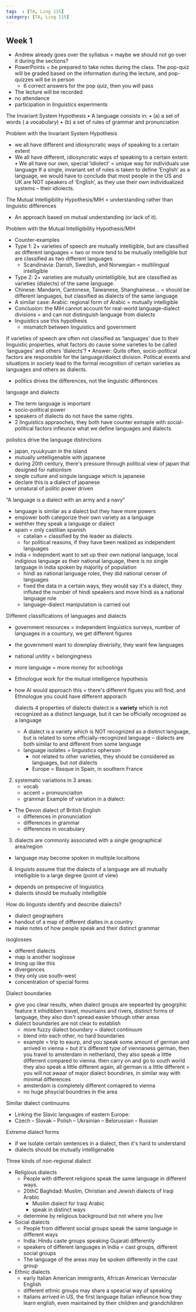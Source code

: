 ```yaml
---
tags  : [TA, Ling 115]
category: [TA, Ling 115]
---
```

## Week 1
- Andrew already goes over the syllabus = maybe we should not go over it during the sections?
- PowerPoints = be prepared to take notes during the class. The pop-quiz will be graded based on the information during the lecture, and pop-quizzes will be in person
  - 6 correct answers for the pop quiz, then you will pass
- The lecture will be recorded
- no attendance
- participation in linguistics experiments

The Invariant System Hypothesis
• A language consists in:
• (a) a set of words ( a vocabulary)
• (b) a set of rules of grammar and pronunciation

Problem with the Invariant System Hypothesis
- we all have different and idiosyncratic ways of speaking to a certain extent
- We all have different, idiosyncratic ways of speaking to a certain extent.
• We all have our own, special ‘idiolect’ = unique way for individuals use language
If a single, invariant set of rules is taken to define ‘English’ as a language, we would have to conclude that most people in the US and UK are NOT speakers of ‘English’, as they use their own individualized systems – their idiolects.

The Mutual Intelligibility Hypothesis/MIH = understanding rather than linguistic differences 
- An approach based on mutual understanding (or lack of it).

Problem with the Mutual Intelligibility Hypothesis/MIH
- Counter-examples
- Type 1: 2+ varieties of speech are mutually intelligible, but are classified as different languages = two or more tend to be mutually intelligible but are classified as two different languages
  - Scandinavia: Danish, Swedish, and Norwegian = multilingual intelligible
- Type 2: 2+ varieties are mutually unintelligible, but are classified as varieties (dialects) of the same language.
- Chinese: Mandarin, Cantonese, Taiwanese, Shanghainese… = should be different languages, but classified as dialects of the same language
- A similar case: Arabic: regional form of Arabic = mutually intelligible
- Conclusion: the MIH cannot account for real-world language-dialect divisions = and can not distinguish language from dialects
- linguistics use this hypothesis
  - mismatch between linguistics and government

If varieties of speech are often not classified as ‘languages’ due to their linguistic properties, what factors do cause some varieties to be called ‘languages’ and others ‘dialects’?
• Answer: Quite often, socio-political factors are responsible for the language/dialect division. Political events and situations in society lead to the formal recognition of certain varieties as languages and others as dialects.
- politics drives the differences, not the linguistic differences 

language and dialects 
- The term language is important
- socio-political power
- speakers of dialects do not have the same rights.
- 2 linguistics appraoches, they both have counter exmaple with social-political factors infleunce what we define languages and dialects 

polistics drive the language distinctions 
- japan, ryuukyuan in the island
- mutually untelligenable with japanese
- during 20th century, there's pressure through political view of japan that designed for nationlism
- single culture and singule language which is japanese
- declare this is a dialect of japanese
- unnatural of politic power driven

“A language is a dialect with an army and a navy"
- language is similar as a dialect but they have more powers
- empower both categorize their own variety as a language
- wehther they speak a language or dialect
- spain = only castilian spanish
  - catalian = classified by the leader as dialects
  - for political reasons, if they have been realized as independent languages
- india = indepndent want to set up their own national language, local indigious language as their national language, there is no single language in india spoken by majority of population
  - hindi as national language roles, they did national censer of languages
  - fixed the data in a certain ways, they would say it's a dialect, they influted the number of hindi speakers and move hindi as a national language role
  - language-dialect manipulation is carried out

Different classifications of languages and dialects
- government resources = independent linguistics surveys, number of languages in a countury, we get different figures
- the government want to downplay diverisity, they want few languages
- national unitity = belongingness
- more language = more money for schoolings
- Ethnologue work for the mutual intelligence hypothesis

- how AI would approach this = there's different figues you will find, and Ethnologue you could have different apporach

  dialects
4 properties of dialects
   dialect is a **variety** which is not recognized as a distinct language, but it can be officially recognized  as a language
  - A dialect is a variety which is NOT recognized as a distinct language, but is related to some officially-recognized language – dialects are both similar to and different from some language
  - language isolates = linguistics opherson
    - not related to other varieties, they should be considered as languages, but not dialects
    - Europe = Basque in Spain, in southern France
2. systematic variations in 3 areas: 
    - vocab
    - accent + pronounciaiton
    - grammar
Example of variation in a dialect:
- The Devon dialect of British English
  - differences in pronunciation
  - differences in grammar
  - differences in vocabulary
3. dialects are commonly associated with a single geographical area/region
  - language may become spoken in multiple localtions
4. linguists assume that the dialects of a language are all mutually intelligible to a large degree (point of view)
  - depends on prespecive of linguistics
  - dialects should be mutually intelligible

How do linguists identify and describe dialects?
- dialect geographers
- handout of a map of different dialtes in a country
- make notes of how people speak and their distinct grammar

isoglosses
- different dialects
- map is another isoglosse
- lining up like this
- divergences
- they only use south-west
- concentration of special forms

Dialect boundaries
- give you clear results, when dialect groups are sepearted by geogrphic feature it inhidibben travel, mountains and rivers, distinct forms of language, they also don't spread easier trhough other areas
- dialect boundaries are not clear to establish
  - more fuzzy dialect boundary = dialect continuum
  - blend into each other, no hard boundaries
  - example = trip to eaurp, and you speak some amount of german and arrived in vienna = but it's different type of viennaness german, then you travel to amsterdam in netherland, they also speak a little differrent compared to vienna. then carry on and go to south world they also speak a little different again, all german is a little different = you will not awaar of major dialect boundiries, in similar way with minimal differences
  - amsterdam is completely different comapred to vienna
  - no huge phsycial boundries in the area

Similar dialect continuums
- Linking the Slavic languages of eastern Europe:
- Czech – Slovak – Polish – Ukrainian – Belorussian – Russian

Extreme dialect forms
- if we isolate certain sentences in a dialect, then it's hard to understand
- dialects should be mutually intelligenable

Three kinds of non-regional dialect
- Religious dialects
  - People with different religions speak the same language in different ways.
  - 20thC Baghdad: Muslim, Christian and Jewish dialects of Iraqi Arabic
    - Muslim dialect for Iraqi Arabic
    - speak in distinct ways 
  - determine by religious background but not where you live
- Social dialects
  - People from different social groups speak the same language in different ways
  - India: Hindu caste groups speaking Gujarati differently
  - speakers of different languages in India = cast groups, different social groups
  - The language of the areas may be spoken differently in the cast group 
- Ethnic dialects
  - early Italian American immigrants, African American Vernacular English
  - different ethnic groups may share a speacial way of speaking
  - Italians arrived in US, the first language Italian infleunce how they learn english, even maintained by their children and grandchildren 
